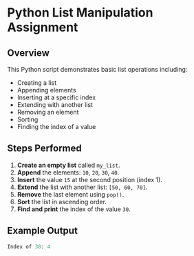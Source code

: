 # Python List Manipulation Assignment

## Overview
This Python script demonstrates basic list operations including:
- Creating a list
- Appending elements
- Inserting at a specific index
- Extending with another list
- Removing an element
- Sorting
- Finding the index of a value

## Steps Performed
1. **Create an empty list** called `my_list`.
2. **Append** the elements: `10`, `20`, `30`, `40`.
3. **Insert** the value `15` at the second position (index 1).
4. **Extend** the list with another list: `[50, 60, 70]`.
5. **Remove** the last element using `pop()`.
6. **Sort** the list in ascending order.
7. **Find and print** the index of the value `30`.

## Example Output
```python
Index of 30: 4
